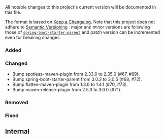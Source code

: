 All notable changes to this project's current version will be documented in this file.

The format is based on [Keep a Changelog](https://keepachangelog.com/en/1.0.0/). Note that
this project does not adhere to [Semantic Versioning](https://semver.org/spec/v2.0.0.html)
: major and minor versions are following those of
[`spring-boot-starter-parent`](https://spring.io/projects/spring-boot) and patch version
can be incremented even for breaking changes.

### Added

### Changed

- Bump spotless-maven-plugin from 2.33.0 to 2.35.0 (#67, #69).
- Bump spring-boot-starter-parent from 3.0.3 to 3.0.5 (#68, #72).
- Bump flatten-maven-plugin from 1.3.0 to 1.4.1 (#70, #73).
- Bump maven-release-plugin from 2.5.3 to 3.0.0 (#71).

### Removed

### Fixed

## Internal
